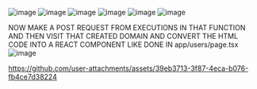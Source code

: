![image](https://github.com/user-attachments/assets/611e803f-a7eb-496b-895b-b3b7ace1a25b)
![image](https://github.com/user-attachments/assets/2aad0326-312a-4406-8b49-f4642e7cff48)
![image](https://github.com/user-attachments/assets/2c3d0a06-696a-43b0-9446-aaa202dd19ad)
![image](https://github.com/user-attachments/assets/ccf5a8fb-bd48-4c6d-842b-157296ea0354)
![image](https://github.com/user-attachments/assets/31e446db-2e14-4289-a6fe-fdf844045bd1)
![image](https://github.com/user-attachments/assets/4d47e319-def5-4a31-a4b6-aefe557a3d3d)


NOW MAKE A POST REQUEST FROM EXECUTIONS IN THAT FUNCTION AND THEN VISIT THAT CREATED DOMAIN AND CONVERT THE HTML CODE INTO A REACT COMPONENT
LIKE DONE IN app/users/page.tsx
![image](https://github.com/user-attachments/assets/fa6d1840-65ef-4b56-a3f3-b0d02dbba315)



https://github.com/user-attachments/assets/39eb3713-3f87-4eca-b076-fb4ce7d38224

